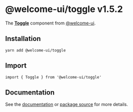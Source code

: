 # @welcome-ui/toggle v1.5.2
  
The **[Toggle](http://welcome-ui.com/fields/toggle)** component from [@welcome-ui](http://welcome-ui.com).

## Installation

    yarn add @welcome-ui/toggle

## Import

    import { Toggle } from '@welcome-ui/toggle'

## Documentation

See the [documentation](http://welcome-ui.com/fields/toggle) or [package source](https://github.com/WTTJ/welcome-ui/tree/v1.5.2/packages/Toggle) for more details.
